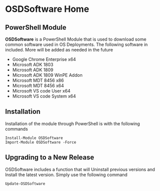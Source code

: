 # OSDSoftware Home

## PowerShell Module

**OSDSoftware** is a PowerShell Module that is used to download some common software used in OS Deployments.  The following software in included.  More will be added as needed in the future

* Google Chrome Enterprise x64
* Microsoft ADK 1803
* Microsoft ADK 1809
* Microsoft ADK 1809 WinPE Addon
* Microsoft MDT 8456 x86
* Microsoft MDT 8456 x64
* Microsoft VS code User x64
* Microsoft VS code System x64

## Installation

Installation of the module through PowerShell is with the following commands

```text
Install-Module OSDSoftware
Import-Module OSDSoftware -Force
```

## Upgrading to a New Release

OSDSoftware includes a function that will Uninstall previous versions and Install the latest version.  Simply use the following command

```text
Update-OSDSoftware
```

